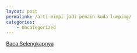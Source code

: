 ```yaml
---
layout: post
permalink: /arti-mimpi-jadi-pemain-kuda-lumping/
categories:
    - Uncategorized
---
```


[Baca Selengkapnya](/10)